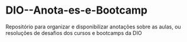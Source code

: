 # DIO--Anota-es-e-Bootcamp
Repositório para organizar  e disponibilizar anotações sobre as aulas, ou resoluções de desafios dos cursos e bootcamps da DIO
